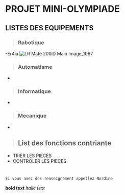 # PROJET MINI-OLYMPIADE


## LISTES DES EQUIPEMENTS
>### Robotique
-Er4ia
![LR Mate 200iD Main Image_1087](https://github.com/SimonHur50/test/assets/137881630/1370ed7f-7af6-4607-936f-894c26b8214a)

>### Automatisme
-
>### Informatique
-
>### Mecanique
-

>## List des fonctions contriante
- TRIER LES PIECES
- CONTROLER LES PIECES

#
`Si vous avez des renseignement appellez Nordine`

**bold text**
*italic text*

>

